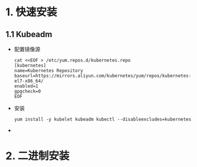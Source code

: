# 1. 快速安装

## 1.1 Kubeadm

* 配置镜像源

  ```shell
  cat <<EOF > /etc/yum.repos.d/kubernetes.repo
  [kubernetes]
  name=Kubernetes Repository
  baseurl=https://mirrors.aliyun.com/kubernetes/yum/repos/kubernetes-el7-x86_64/
  enabled=1
  gpgcheck=0
  EOF
  ```

* 安装

  ```shell
  yum install -y kubelet kubeadm kubectl --disableexcludes=kubernetes
  ```

* 

# 2. 二进制安装

